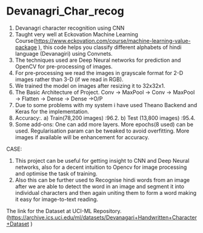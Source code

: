 # Devanagri_Char_recog
1. Devanagri character recognition using CNN
2. Taught very well at Eckovation Machine Learning Course(https://www.eckovation.com/course/machine-learning-value-package ), this code helps you classify different alphabets of hindi language (Devanagiri) using Convnets.
3. The techniques used are Deep Neural networks for prediction and OpenCV for pre-processing of images.
4. For pre-processing we read the images in grayscale format for 2-D images rather than 3-D (if we read in RGB).
5. We trained the model on images after resizing it to 32x32x1.
6. The Basic Architecture of Project.
 	 Conv -> MaxPool -> Conv -> MaxPool -> Flatten -> Dense -> Dense ->O/P
7. Due to some problems with my system i have used Theano Backend and Keras for the implementation.
8. Accuracy:.
  a) Train(78,200 images) :96.2.
  b) Test  (13,800 images) :95.4. 
9. Some add-ons:
  One can add more layers.
  More epochs(8 used) can be used.
  Regularisation param can be tweaked to avoid overfitting.
  More images if available will be enhancement for accuracy.



CASE: 
1. This project can be useful for getting insight to CNN and Deep Neural networks, also for a decent intuition to Opencv for image processing and optimise the task of training.
2. Also this can be further used to Recognise hindi words from an image after we are able to detect the word in an image and segment it into individual characters and then again uniting them to form a word making it easy for image-to-text reading.

The link for the Dataset at UCI-ML Repository.
(https://archive.ics.uci.edu/ml/datasets/Devanagari+Handwritten+Character+Dataset )
